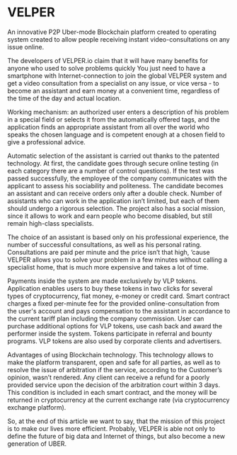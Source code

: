 # VELPER
An innovative P2P Uber-mode Blockchain platform created to operating system created to allow people receiving instant video-consultations on any issue online. 

The developers of VELPER.io claim that it will have many benefits for anyone who used to solve problems quickly
You just need to have a smartphone with Internet-connection to join the global VELPER system and get a video consultation from a specialist on any issue, or vice versa - to become an assistant and earn money at a convenient time, regardless of the time of the day and actual location.

Working mechanism: an authorized user enters a description of his problem in a special field or selects it from the automatically offered tags, and the application finds an appropriate assistant from all over the world who speaks the chosen language and is competent enough at a chosen field to give a professional advice. 


Automatic selection of the assistant is carried out thanks to the patented technology. At first, the candidate goes through secure online testing (in each category there are a number of control questions). If the test was passed successfully, the employee of the company communicates with the applicant to assess his sociability and politeness. The candidate becomes an assistant and can receive orders only after a double check. Number of assistants who can work in the application isn’t limited, but each of them should undergo a rigorous selection. The project also has a social mission, since it allows to work and earn people who become disabled, but still remain high-class specialists. 

The choice of an assistant is based only on his professional experience, the number of successful consultations, as well as his personal rating. Consultations are paid per minute and the price isn’t that high, ‘cause VELPER allows you to solve your problem in a few minutes without calling a specialist home, that is much more expensive and takes a lot of time.

Payments inside the system are made exclusively by VLP tokens. Application enables users to buy these tokens in two clicks for several types of cryptocurrency, fiat money, e-money or credit card.
Smart contract charges a fixed per-minute fee for the provided online-consultation from the user's account and pays compensation to the assistant in accordance to the current tariff plan including the company commission. User can purchase additional options for VLP tokens, use cash back and award the performer inside the system. Tokens participate in referral and bounty programs. VLP tokens are also used by corporate clients and advertisers.

Advantages of using Blockchain technology. This technology allows to make the platform transparent, open and safe for all parties, as well as to resolve the issue of arbitration if the service, according to the Customer’s opinion, wasn’t rendered. Any client can receive a refund for a poorly provided service upon the decision of the arbitration court within 3 days. This condition is included in each smart contract, and the money will be returned in cryptocurrency at the current exchange rate (via cryptocurrency exchange platform). 


So, at the end of this article we want to say, that the mission of this project is to make our lives more efficient.  Probably, VELPER is able not only to define the future of big data and Internet of things, but also become a new generation of UBER.
